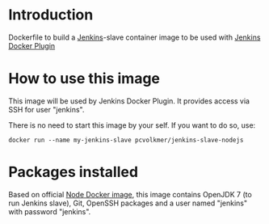 # Introduction

Dockerfile to build a [Jenkins](https://jenkins-ci.org)-slave container image to be used with [Jenkins Docker Plugin](https://wiki.jenkins-ci.org/display/JENKINS/Docker+Plugin)

# How to use this image

This image will be used by Jenkins Docker Plugin. It provides access via SSH for user "jenkins".

There is no need to start this image by your self. If you want to do so, use:

    docker run --name my-jenkins-slave pcvolkmer/jenkins-slave-nodejs

# Packages installed

Based on official [Node Docker image](https://registry.hub.docker.com/_/node/), this image contains OpenJDK 7 (to run Jenkins slave), Git, OpenSSH packages
and a user named "jenkins" with password "jenkins".
